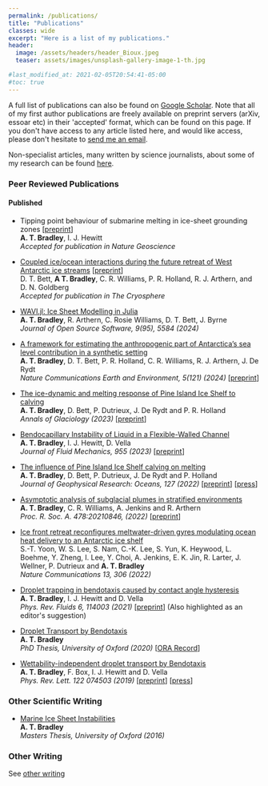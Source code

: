 ```yaml
---
permalink: /publications/
title: "Publications"
classes: wide
excerpt: "Here is a list of my publications."
header:
  image: /assets/headers/header_Bioux.jpeg
  teaser: assets/images/unsplash-gallery-image-1-th.jpg

#last_modified_at: 2021-02-05T20:54:41-05:00
#toc: true
---
```

A full list of publications can also be found on [Google Scholar](https://scholar.google.com/citations?user=2zVbnAkAAAAJ&hl=en). Note that all of my first author publications are freely available on preprint servers (arXiv, essoar etc) in their 'accepted' format, which can be found on this page. If you don't have access to any article listed here, and would like access, please don't hesitate to [send me an email](mailto:alextbradley@gmail.com).

Non-specialist articles, many written by science journalists, about some of my research can be found [here](press.md). 

### Peer Reviewed Publications

#### Published  
* Tipping point behaviour of submarine melting in ice-sheet grounding zones [[preprint](https://assets.researchsquare.com/files/rs-2924707/v1_covered_26f0196d-7a1a-4671-aa24-fa6d0ceb3fd4.pdf?c=1684370205)]  
**A. T. Bradley**, I. J. Hewitt  
*Accepted for publication in Nature Geoscience*

* [Coupled ice/ocean interactions during the future retreat of West Antarctic ice streams](https://tc.copernicus.org/articles/18/2653/2024/tc-18-2653-2024.html) [[preprint]([https://tc.copernicus.org/preprints/tc-2023-77/tc-2023-77.pdf])]  
D. T. Bett, **A T. Bradley**, C. R. Williams, P. R. Holland, R. J. Arthern, and D. N. Goldberg  
*Accepted for publication in The Cryosphere* 

* [WAVI.jl: Ice Sheet Modelling in Julia](https://joss.theoj.org/papers/10.21105/joss.05584)  
**A. T. Bradley**, R. Arthern, C. Rosie Williams, D. T. Bett, J. Byrne  
*Journal of Open Source Software,  9(95), 5584 (2024)*

* [A framework for estimating the anthropogenic part of Antarctica’s sea level contribution in a synthetic setting](https://www.nature.com/articles/s43247-024-01287-w)  
**A. T. Bradley**,  D. T. Bett, P. R. Holland, C. R. Williams, R. J. Arthern, J. De Rydt  
*Nature Communications Earth and Environment, 5(121) (2024)* [[preprint](https://eartharxiv.org/repository/view/5549/)]  

* [The ice-dynamic and melting response of Pine Island Ice Shelf to calving](https://www.cambridge.org/core/journals/annals-of-glaciology/article/ice-dynamic-and-melting-response-of-pine-island-ice-shelf-to-calving/46ABBC366EA9B8312ADD0A43DA24B1A6)  
**A. T. Bradley**, D. Bett, P. Dutrieux, J. De Rydt and P. R. Holland  
*Annals of Glaciology  (2023)* [[preprint](https://eartharxiv.org/repository/view/4644/)]  

* [Bendocapillary Instability of Liquid in a Flexible-Walled Channel](https://www.cambridge.org/core/journals/journal-of-fluid-mechanics/article/bendocapillary-instability-of-liquid-in-a-flexiblewalled-channel/BC9E4559D7724B7E045509BA3BAB216D)  
**A. T. Bradley**, I. J. Hewitt, D. Vella  
*Journal of Fluid Mechanics, 955 (2023)* [[preprint](https://arxiv.org/abs/2201.01103)]  

* [The influence of Pine Island Ice Shelf calving on melting](https://agupubs.onlinelibrary.wiley.com/doi/full/10.1029/2022JC018621)  
**A. T. Bradley**, D. Bett, P. Dutrieux, J. De Rydt and P. Holland  
_Journal of Geophysical Research: Oceans, 127 (2022)_  [[preprint](https://essopenarchive.org/doi/full/10.1002/essoar.10510805.1)] [[press](press.md#Calving)]

*  [Asymptotic analysis of subglacial plumes in stratified environments](https://royalsocietypublishing.org/doi/10.1098/rspa.2021.0846)  
**A. T. Bradley**, C. R. Williams, A. Jenkins and R. Arthern  
_Proc. R. Soc. A. 478:20210846, (2022)_  [[preprint](https://arxiv.org/abs/2103.09003)]  

*  [Ice front retreat reconfigures meltwater-driven gyres modulating ocean heat delivery to an Antarctic ice shelf](https://www.nature.com/articles/s41467-022-27968-8)  
S.-T. Yoon, W. S. Lee, S. Nam, C.-K. Lee, S. Yun, K. Heywood, L. Boehme, Y. Zheng, I. Lee, Y. Choi, A. Jenkins, E. K. Jin, R. Larter, J. Wellner, P. Dutrieux and **A. T. Bradley**  
_Nature Communications 13, 306 (2022)_

* [Droplet trapping in bendotaxis caused by contact angle hysteresis](https://journals.aps.org/prfluids/abstract/10.1103/PhysRevFluids.6.114003)  
**A. T. Bradley**, I. J. Hewitt and D. Vella  
_Phys. Rev. Fluids 6, 114003 (2021)_  [[preprint](https://arxiv.org/abs/2104.10115)] (Also highlighted as an editor's suggestion)

* [Droplet Transport by Bendotaxis](https://ora.ox.ac.uk/objects/uuid:8ed6f6b0-a809-4b3b-986e-c990f75b4f7f)  
**A. T. Bradley**  
_PhD Thesis, University of Oxford (2020)_  [[ORA Record](https://ora.ox.ac.uk/objects/uuid:8ed6f6b0-a809-4b3b-986e-c990f75b4f7f)]

* [Wettability-independent droplet transport by Bendotaxis](https://doi.org/10.1103/PhysRevLett.122.074503)  
**A. T. Bradley**, F. Box, I. J. Hewitt and D. Vella  
_Phys. Rev. Lett. 122 074503 (2019)_  [[preprint](http://arxiv.org/abs/1809.10923)] [[press](press.md#Bendotaxis)]


### Other Scientific Writing
* [Marine Ice Sheet Instabilities](https://www.dropbox.com/s/m92l444url7w8ed/619763.pdf?dl=0)  
**A. T. Bradley**  
_Masters Thesis, University of Oxford (2016)_

### Other Writing
See [other writing](communications.md#other-writing)
